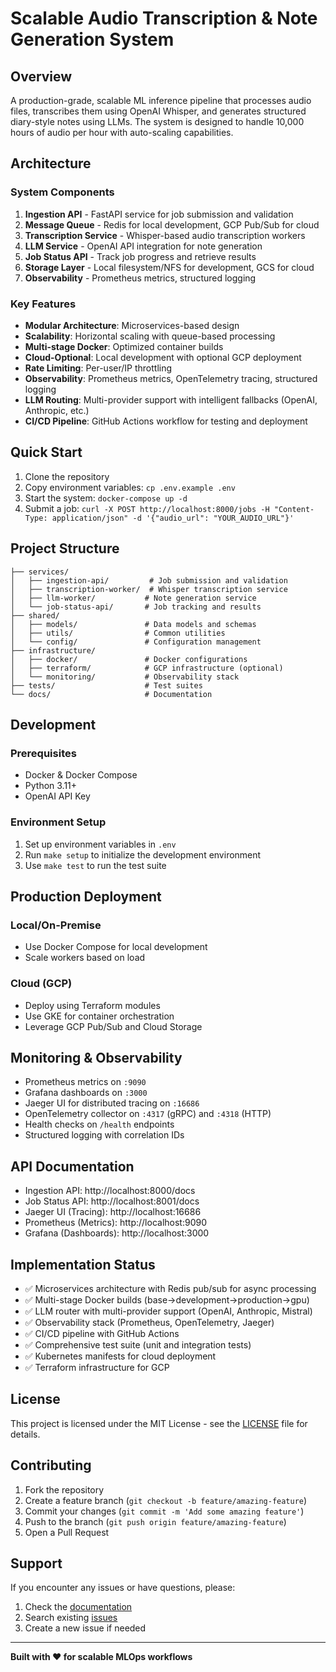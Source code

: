 # Scalable Audio Transcription & Note Generation System

## Overview

A production-grade, scalable ML inference pipeline that processes audio files, transcribes them using OpenAI Whisper, and generates structured diary-style notes using LLMs. The system is designed to handle 10,000 hours of audio per hour with auto-scaling capabilities.

## Architecture

### System Components

1. **Ingestion API** - FastAPI service for job submission and validation
2. **Message Queue** - Redis for local development, GCP Pub/Sub for cloud
3. **Transcription Service** - Whisper-based audio transcription workers
4. **LLM Service** - OpenAI API integration for note generation
5. **Job Status API** - Track job progress and retrieve results
6. **Storage Layer** - Local filesystem/NFS for development, GCS for cloud
7. **Observability** - Prometheus metrics, structured logging

### Key Features

- **Modular Architecture**: Microservices-based design
- **Scalability**: Horizontal scaling with queue-based processing
- **Multi-stage Docker**: Optimized container builds
- **Cloud-Optional**: Local development with optional GCP deployment
- **Rate Limiting**: Per-user/IP throttling
- **Observability**: Prometheus metrics, OpenTelemetry tracing, structured logging
- **LLM Routing**: Multi-provider support with intelligent fallbacks (OpenAI, Anthropic, etc.)
- **CI/CD Pipeline**: GitHub Actions workflow for testing and deployment

## Quick Start

1. Clone the repository
2. Copy environment variables: `cp .env.example .env`
3. Start the system: `docker-compose up -d`
4. Submit a job: `curl -X POST http://localhost:8000/jobs -H "Content-Type: application/json" -d '{"audio_url": "YOUR_AUDIO_URL"}'`

## Project Structure

```
├── services/
│   ├── ingestion-api/         # Job submission and validation
│   ├── transcription-worker/  # Whisper transcription service
│   ├── llm-worker/           # Note generation service
│   └── job-status-api/       # Job tracking and results
├── shared/
│   ├── models/               # Data models and schemas
│   ├── utils/                # Common utilities
│   └── config/               # Configuration management
├── infrastructure/
│   ├── docker/               # Docker configurations
│   ├── terraform/            # GCP infrastructure (optional)
│   └── monitoring/           # Observability stack
├── tests/                    # Test suites
└── docs/                     # Documentation
```

## Development

### Prerequisites

- Docker & Docker Compose
- Python 3.11+
- OpenAI API Key

### Environment Setup

1. Set up environment variables in `.env`
2. Run `make setup` to initialize the development environment
3. Use `make test` to run the test suite

## Production Deployment

### Local/On-Premise
- Use Docker Compose for local development
- Scale workers based on load

### Cloud (GCP)
- Deploy using Terraform modules
- Use GKE for container orchestration
- Leverage GCP Pub/Sub and Cloud Storage

## Monitoring & Observability

- Prometheus metrics on `:9090`
- Grafana dashboards on `:3000`
- Jaeger UI for distributed tracing on `:16686`
- OpenTelemetry collector on `:4317` (gRPC) and `:4318` (HTTP)
- Health checks on `/health` endpoints
- Structured logging with correlation IDs

## API Documentation

- Ingestion API: http://localhost:8000/docs
- Job Status API: http://localhost:8001/docs
- Jaeger UI (Tracing): http://localhost:16686
- Prometheus (Metrics): http://localhost:9090
- Grafana (Dashboards): http://localhost:3000

## Implementation Status

- ✅ Microservices architecture with Redis pub/sub for async processing
- ✅ Multi-stage Docker builds (base→development→production→gpu)
- ✅ LLM router with multi-provider support (OpenAI, Anthropic, Mistral)
- ✅ Observability stack (Prometheus, OpenTelemetry, Jaeger)
- ✅ CI/CD pipeline with GitHub Actions
- ✅ Comprehensive test suite (unit and integration tests)
- ✅ Kubernetes manifests for cloud deployment
- ✅ Terraform infrastructure for GCP

## License

This project is licensed under the MIT License - see the [LICENSE](LICENSE) file for details.

## Contributing

1. Fork the repository
2. Create a feature branch (`git checkout -b feature/amazing-feature`)
3. Commit your changes (`git commit -m 'Add some amazing feature'`)
4. Push to the branch (`git push origin feature/amazing-feature`)
5. Open a Pull Request

## Support

If you encounter any issues or have questions, please:
1. Check the [documentation](docs/)
2. Search existing [issues](https://github.com/ayanasser/transcribe_diary_LLMops_system/issues)
3. Create a new issue if needed

---

**Built with ❤️ for scalable MLOps workflows**
